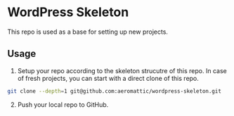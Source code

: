 # WordPress Skeleton

This repo is used as a base for setting up new projects.

## Usage

1. Setup your repo according to the skeleton strucutre of this repo. In case of fresh projects, you can start with a direct clone of this repo.

```bash
git clone --depth=1 git@github.com:aeromattic/wordpress-skeleton.git
```
2. Push your local repo to GitHub.
